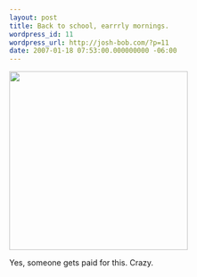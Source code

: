 ```yaml
---
layout: post
title: Back to school, earrrly mornings.
wordpress_id: 11
wordpress_url: http://josh-bob.com/?p=11
date: 2007-01-18 07:53:00.000000000 -06:00
---
```

<p class="mobile-photo"><a href="http://photos1.blogger.com/x/blogger2/1892/135664769298385/1600/421690/bm-image-705869.jpg"><img src="http://photos1.blogger.com/x/blogger2/1892/135664769298385/320/91464/bm-image-705869.jpg" width="320" /></a></p>Yes, someone gets paid for this. Crazy.
